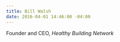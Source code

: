 ```yaml
---
title: Bill Walsh
date: 2016-04-01 14:46:00 -04:00
---
```


Founder and CEO, *Healthy Building Network*